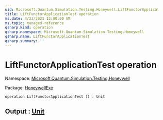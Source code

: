 ```yaml
---
uid: Microsoft.Quantum.Simulation.Testing.Honeywell.LiftFunctorApplicationTest
title: LiftFunctorApplicationTest operation
ms.date: 4/23/2021 12:00:00 AM
ms.topic: managed-reference
qsharp.kind: operation
qsharp.namespace: Microsoft.Quantum.Simulation.Testing.Honeywell
qsharp.name: LiftFunctorApplicationTest
qsharp.summary: ''
---
```


# LiftFunctorApplicationTest operation

Namespace: [Microsoft.Quantum.Simulation.Testing.Honeywell](xref:Microsoft.Quantum.Simulation.Testing.Honeywell)

Package: [HoneywellExe](https://nuget.org/packages/HoneywellExe)




```qsharp
operation LiftFunctorApplicationTest () : Unit
```


## Output : [Unit](xref:microsoft.quantum.qsharp.valueliterals#unit-literal)

